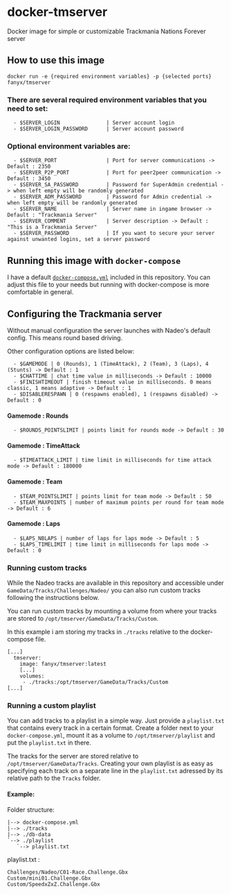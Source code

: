 # docker-tmserver
Docker image for simple or customizable Trackmania Nations Forever server

## How to use this image
`docker run -e {required environment variables} -p {selected ports} fanyx/tmserver`

### There are several required environment variables that you need to set:
```
  - $SERVER_LOGIN               | Server account login
  - $SERVER_LOGIN_PASSWORD      | Server account password
```


### Optional environment variables are:
```
  - $SERVER_PORT                | Port for server communications -> Default : 2350
  - $SERVER_P2P_PORT            | Port for peer2peer communication -> Default : 3450
  - $SERVER_SA_PASSWORD         | Password for SuperAdmin credential -> when left empty will be randomly generated
  - $SERVER_ADM_PASSWORD        | Password for Admin credential -> when left empty will be randomly generated
  - $SERVER_NAME                | Server name in ingame browser -> Default : "Trackmania Server"
  - $SERVER_COMMENT             | Server description -> Default : "This is a Trackmania Server"
  - $SERVER_PASSWORD            | If you want to secure your server against unwanted logins, set a server password
```


## Running this image with `docker-compose`
I have a default [`docker-compose.yml`](https://github.com/ryluth/docker-tmserver/blob/master/docker-compose.yml) included in this repository.
You can adjust this file to your needs but running with docker-compose is more comfortable in general.

## Configuring the Trackmania server
Without manual configuration the server launches with Nadeo's default config. 
This means round based driving.

Other configuration options are listed below:
```
  - $GAMEMODE | 0 (Rounds), 1 (TimeAttack), 2 (Team), 3 (Laps), 4 (Stunts) -> Default : 1
  - $CHATTIME | chat time value in milliseconds -> Default : 10000
  - $FINISHTIMEOUT | finish timeout value in milliseconds. 0 means classic, 1 means adaptive -> Default : 1
  - $DISABLERESPAWN | 0 (respawns enabled), 1 (respawns disabled) -> Default : 0
```


#### Gamemode : Rounds
```
  - $ROUNDS_POINTSLIMIT | points limit for rounds mode -> Default : 30
```


#### Gamemode : TimeAttack
```
  - $TIMEATTACK_LIMIT | time limit in milliseconds for time attack mode -> Default : 180000
```


#### Gamemode : Team
```
  - $TEAM_POINTSLIMIT | points limit for team mode -> Default : 50
  - $TEAM_MAXPOINTS | number of maximum points per round for team mode -> Default : 6
```


#### Gamemode : Laps
```
  - $LAPS_NBLAPS | number of laps for laps mode -> Default : 5
  - $LAPS_TIMELIMIT | time limit in milliseconds for laps mode -> Default : 0
```


### Running custom tracks
While the Nadeo tracks are available in this repository and accessible under `GameData/Tracks/Challenges/Nadeo/` you can also run custom tracks following the instructions below.

You can run custom tracks by mounting a volume from where your tracks are stored to `/opt/tmserver/GameData/Tracks/Custom`.

In this example i am storing my tracks in `./tracks` relative to the docker-compose file.

```
[...]
  tmserver:
    image: fanyx/tmserver:latest
    [...]
    volumes:
     - ./tracks:/opt/tmserver/GameData/Tracks/Custom
[...]
```


### Running a custom playlist

You can add tracks to a playlist in a simple way. Just provide a `playlist.txt` that contains every track in a certain format. Create a folder next to your `docker-compose.yml`, mount it as a volume to `/opt/tmserver/playlist` and put the `playlist.txt` in there.

The tracks for the server are stored relative to `/opt/tmserver/GameData/Tracks`. Creating your own playlist is as easy as specifying each track on a separate line in the `playlist.txt` adressed by its relative path to the `Tracks` folder.

#### Example:
Folder structure:
```
|--> docker-compose.yml
|--> ./tracks
|--> ./db-data
`--> ./playlist
   `--> playlist.txt
```

playlist.txt :
```
Challenges/Nadeo/C01-Race.Challenge.Gbx
Custom/mini01.Challenge.Gbx
Custom/SpeedxZxZ.Challenge.Gbx
```
